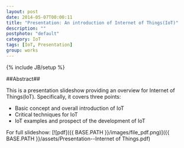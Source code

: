 ```yaml
---
layout: post
date: 2014-05-07T00:00:11
title: "Presentation: An introduction of Internet of Things(IoT)"
description: ""
postphoto: "default"
category: IoT
tags: [IoT, Presentation]
group: works
---
```

{% include JB/setup %}

##Abstract##

This is a presentation slideshow providing an overview for Internet of Things(IoT). Specifically, it covers three points:

* Basic concept and overall introduction of IoT
* Critical techniques for IoT
* IoT examples and prospect of the development of IoT

For full slideshow: [![pdf]({{ BASE.PATH }}/images/file_pdf.png)]({{ BASE.PATH }}/assets/Presentation--Internet of Things.pdf)

